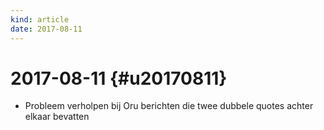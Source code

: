 ```yaml
---
kind: article
date: 2017-08-11
---
```


# 2017-08-11 {#u20170811}
* Probleem verholpen bij Oru berichten die twee dubbele quotes achter elkaar bevatten

